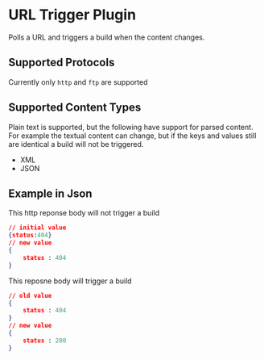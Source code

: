 # URL Trigger Plugin

Polls a URL and triggers a build when the content changes.

## Supported Protocols

Currently only `http` and `ftp` are supported

## Supported Content Types

Plain text is supported, but the following have support for parsed content. For example the textual content can change, but if the keys and values still are identical a build will not be triggered.

* XML
* JSON

## Example in Json

This http reponse body will not trigger a build
```json
// initial value
{status:404}
// new value
{
    status : 404
}
```

This reposne body will trigger a build
```json
// old value
{
    status : 404
}
// new value
{
    status : 200
}
```
